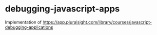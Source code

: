 # debugging-javascript-apps
Implementation of https://app.pluralsight.com/library/courses/javascript-debugging-applications
